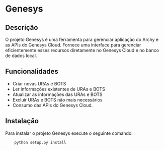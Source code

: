 # Genesys

## Descrição
O projeto Genesys é uma ferramenta para gerenciar aplicação do Archy e as APIs do Genesys Cloud. Fornece uma interface para gerenciar eficientemente esses recursos diretamente no Genesys Cloud e no banco de dados local.

## Funcionalidades
- Criar novas URAs e BOTS
- Ler informações existentes de URAs e BOTS
- Atualizar as informações das URAs e BOTS
- Excluir URAs e BOTS não mais necessários
- Consumo das APIs do Genesys Cloud.

## Instalação
Para instalar o projeto Genesys execute o seguinte comando:

        python setup.py install